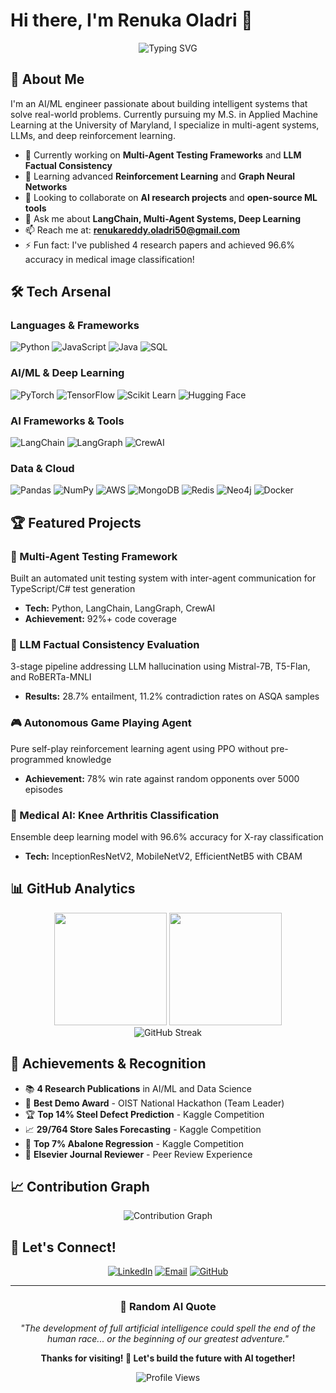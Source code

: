 # Hi there, I'm Renuka Oladri 👋

<div align="center">
  
  ![Typing SVG](https://readme-typing-svg.herokuapp.com?font=Fira+Code&pause=1000&color=36BCF7&center=true&vCenter=true&width=435&lines=AI%2FML+Engineer+%26+Researcher;Multi-Agent+Systems+Developer;LLM+%26+Deep+Learning+Enthusiast;Open+Source+Contributor)
  
</div>

## 🚀 About Me

I'm an AI/ML engineer passionate about building intelligent systems that solve real-world problems. Currently pursuing my M.S. in Applied Machine Learning at the University of Maryland, I specialize in multi-agent systems, LLMs, and deep reinforcement learning.

- 🔭 Currently working on **Multi-Agent Testing Frameworks** and **LLM Factual Consistency**
- 🌱 Learning advanced **Reinforcement Learning** and **Graph Neural Networks**
- 👯 Looking to collaborate on **AI research projects** and **open-source ML tools**
- 💬 Ask me about **LangChain, Multi-Agent Systems, Deep Learning**
- 📫 Reach me at: **renukareddy.oladri50@gmail.com**
- ⚡ Fun fact: I've published 4 research papers and achieved 96.6% accuracy in medical image classification!

## 🛠️ Tech Arsenal

### Languages & Frameworks
![Python](https://img.shields.io/badge/Python-3776AB?style=for-the-badge&logo=python&logoColor=white)
![JavaScript](https://img.shields.io/badge/JavaScript-F7DF1E?style=for-the-badge&logo=javascript&logoColor=black)
![Java](https://img.shields.io/badge/Java-ED8B00?style=for-the-badge&logo=java&logoColor=white)
![SQL](https://img.shields.io/badge/SQL-336791?style=for-the-badge&logo=postgresql&logoColor=white)

### AI/ML & Deep Learning
![PyTorch](https://img.shields.io/badge/PyTorch-EE4C2C?style=for-the-badge&logo=pytorch&logoColor=white)
![TensorFlow](https://img.shields.io/badge/TensorFlow-FF6F00?style=for-the-badge&logo=tensorflow&logoColor=white)
![Scikit Learn](https://img.shields.io/badge/scikit_learn-F7931E?style=for-the-badge&logo=scikit-learn&logoColor=white)
![Hugging Face](https://img.shields.io/badge/🤗_Hugging_Face-FFD21E?style=for-the-badge)

### AI Frameworks & Tools
![LangChain](https://img.shields.io/badge/🦜_LangChain-1C3C3C?style=for-the-badge)
![LangGraph](https://img.shields.io/badge/🕸️_LangGraph-FF6B6B?style=for-the-badge)
![CrewAI](https://img.shields.io/badge/⚡_CrewAI-4ECDC4?style=for-the-badge)

### Data & Cloud
![Pandas](https://img.shields.io/badge/Pandas-150458?style=for-the-badge&logo=pandas&logoColor=white)
![NumPy](https://img.shields.io/badge/NumPy-013243?style=for-the-badge&logo=numpy&logoColor=white)
![AWS](https://img.shields.io/badge/AWS-232F3E?style=for-the-badge&logo=amazon-aws&logoColor=white)
![MongoDB](https://img.shields.io/badge/MongoDB-47A248?style=for-the-badge&logo=mongodb&logoColor=white)
![Redis](https://img.shields.io/badge/Redis-DC382D?style=for-the-badge&logo=redis&logoColor=white)
![Neo4j](https://img.shields.io/badge/Neo4j-008CC1?style=for-the-badge&logo=neo4j&logoColor=white)
![Docker](https://img.shields.io/badge/Docker-2496ED?style=for-the-badge&logo=docker&logoColor=white)

## 🏆 Featured Projects

### 🤖 Multi-Agent Testing Framework
Built an automated unit testing system with inter-agent communication for TypeScript/C# test generation
- **Tech:** Python, LangChain, LangGraph, CrewAI
- **Achievement:** 92%+ code coverage

### 🧠 LLM Factual Consistency Evaluation
3-stage pipeline addressing LLM hallucination using Mistral-7B, T5-Flan, and RoBERTa-MNLI
- **Results:** 28.7% entailment, 11.2% contradiction rates on ASQA samples

### 🎮 Autonomous Game Playing Agent
Pure self-play reinforcement learning agent using PPO without pre-programmed knowledge
- **Achievement:** 78% win rate against random opponents over 5000 episodes

### 🔬 Medical AI: Knee Arthritis Classification
Ensemble deep learning model with 96.6% accuracy for X-ray classification
- **Tech:** InceptionResNetV2, MobileNetV2, EfficientNetB5 with CBAM

## 📊 GitHub Analytics

<div align="center">
  <img height="180em" src="https://github-readme-stats.vercel.app/api?username=oladri-renuka&show_icons=true&theme=tokyonight&include_all_commits=true&count_private=true"/>
  <img height="180em" src="https://github-readme-stats.vercel.app/api/top-langs/?username=oladri-renuka&layout=compact&langs_count=8&theme=tokyonight"/>
</div>

<div align="center">
  <img src="https://github-readme-streak-stats.herokuapp.com/?user=oladri-renuka&theme=tokyonight" alt="GitHub Streak"/>
</div>

## 🏅 Achievements & Recognition

- 📚 **4 Research Publications** in AI/ML and Data Science
- 🥇 **Best Demo Award** - OIST National Hackathon (Team Leader)
- 🏆 **Top 14% Steel Defect Prediction** - Kaggle Competition
- 📈 **29/764 Store Sales Forecasting** - Kaggle Competition
- 🎯 **Top 7% Abalone Regression** - Kaggle Competition
- 📝 **Elsevier Journal Reviewer** - Peer Review Experience

## 📈 Contribution Graph

<div align="center">
  <img src="https://github-readme-activity-graph.vercel.app/graph?username=oladri-renuka&theme=tokyo-night&bg_color=1a1b27&color=70a5fd&line=70a5fd&point=bf91f3&area=true&hide_border=true" alt="Contribution Graph"/>
</div>

## 🤝 Let's Connect!

<div align="center">
  
[![LinkedIn](https://img.shields.io/badge/LinkedIn-0077B5?style=for-the-badge&logo=linkedin&logoColor=white)](https://linkedin.com/in/renuka-oladri)
[![Email](https://img.shields.io/badge/Email-D14836?style=for-the-badge&logo=gmail&logoColor=white)](mailto:renukareddy.oladri50@gmail.com)
[![GitHub](https://img.shields.io/badge/GitHub-100000?style=for-the-badge&logo=github&logoColor=white)](https://github.com/oladri-renuka)

</div>

---

<div align="center">
  
### 💭 Random AI Quote
*"The development of full artificial intelligence could spell the end of the human race... or the beginning of our greatest adventure."*

**Thanks for visiting! 🚀 Let's build the future with AI together!**

![Profile Views](https://komarev.com/ghpvc/?username=renukaoladri&color=blueviolet&style=for-the-badge)

</div>
